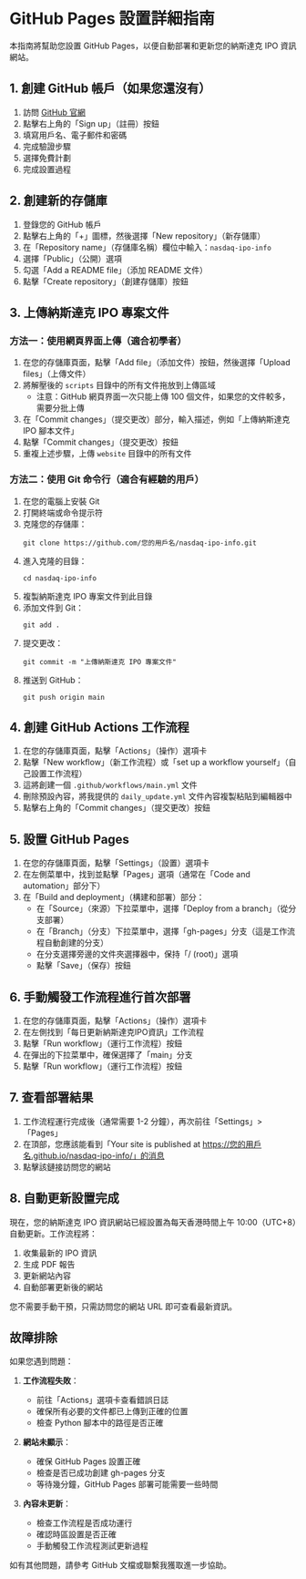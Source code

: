 # GitHub Pages 設置詳細指南

本指南將幫助您設置 GitHub Pages，以便自動部署和更新您的納斯達克 IPO 資訊網站。

## 1. 創建 GitHub 帳戶（如果您還沒有）

1. 訪問 [GitHub 官網](https://github.com/)
2. 點擊右上角的「Sign up」（註冊）按鈕
3. 填寫用戶名、電子郵件和密碼
4. 完成驗證步驟
5. 選擇免費計劃
6. 完成設置過程

## 2. 創建新的存儲庫

1. 登錄您的 GitHub 帳戶
2. 點擊右上角的「+」圖標，然後選擇「New repository」（新存儲庫）
3. 在「Repository name」（存儲庫名稱）欄位中輸入：`nasdaq-ipo-info`
4. 選擇「Public」（公開）選項
5. 勾選「Add a README file」（添加 README 文件）
6. 點擊「Create repository」（創建存儲庫）按鈕

## 3. 上傳納斯達克 IPO 專案文件

### 方法一：使用網頁界面上傳（適合初學者）

1. 在您的存儲庫頁面，點擊「Add file」（添加文件）按鈕，然後選擇「Upload files」（上傳文件）
2. 將解壓後的 `scripts` 目錄中的所有文件拖放到上傳區域
   - 注意：GitHub 網頁界面一次只能上傳 100 個文件，如果您的文件較多，需要分批上傳
3. 在「Commit changes」（提交更改）部分，輸入描述，例如「上傳納斯達克 IPO 腳本文件」
4. 點擊「Commit changes」（提交更改）按鈕
5. 重複上述步驟，上傳 `website` 目錄中的所有文件

### 方法二：使用 Git 命令行（適合有經驗的用戶）

1. 在您的電腦上安裝 Git
2. 打開終端或命令提示符
3. 克隆您的存儲庫：
   ```
   git clone https://github.com/您的用戶名/nasdaq-ipo-info.git
   ```
4. 進入克隆的目錄：
   ```
   cd nasdaq-ipo-info
   ```
5. 複製納斯達克 IPO 專案文件到此目錄
6. 添加文件到 Git：
   ```
   git add .
   ```
7. 提交更改：
   ```
   git commit -m "上傳納斯達克 IPO 專案文件"
   ```
8. 推送到 GitHub：
   ```
   git push origin main
   ```

## 4. 創建 GitHub Actions 工作流程

1. 在您的存儲庫頁面，點擊「Actions」（操作）選項卡
2. 點擊「New workflow」（新工作流程）或「set up a workflow yourself」（自己設置工作流程）
3. 這將創建一個 `.github/workflows/main.yml` 文件
4. 刪除預設內容，將我提供的 `daily_update.yml` 文件內容複製粘貼到編輯器中
5. 點擊右上角的「Commit changes」（提交更改）按鈕

## 5. 設置 GitHub Pages

1. 在您的存儲庫頁面，點擊「Settings」（設置）選項卡
2. 在左側菜單中，找到並點擊「Pages」選項（通常在「Code and automation」部分下）
3. 在「Build and deployment」（構建和部署）部分：
   - 在「Source」（來源）下拉菜單中，選擇「Deploy from a branch」（從分支部署）
   - 在「Branch」（分支）下拉菜單中，選擇「gh-pages」分支（這是工作流程自動創建的分支）
   - 在分支選擇旁邊的文件夾選擇器中，保持「/ (root)」選項
   - 點擊「Save」（保存）按鈕

## 6. 手動觸發工作流程進行首次部署

1. 在您的存儲庫頁面，點擊「Actions」（操作）選項卡
2. 在左側找到「每日更新納斯達克IPO資訊」工作流程
3. 點擊「Run workflow」（運行工作流程）按鈕
4. 在彈出的下拉菜單中，確保選擇了「main」分支
5. 點擊「Run workflow」（運行工作流程）按鈕

## 7. 查看部署結果

1. 工作流程運行完成後（通常需要 1-2 分鐘），再次前往「Settings」>「Pages」
2. 在頂部，您應該能看到「Your site is published at https://您的用戶名.github.io/nasdaq-ipo-info/」的消息
3. 點擊該鏈接訪問您的網站

## 8. 自動更新設置完成

現在，您的納斯達克 IPO 資訊網站已經設置為每天香港時間上午 10:00（UTC+8）自動更新。工作流程將：

1. 收集最新的 IPO 資訊
2. 生成 PDF 報告
3. 更新網站內容
4. 自動部署更新後的網站

您不需要手動干預，只需訪問您的網站 URL 即可查看最新資訊。

## 故障排除

如果您遇到問題：

1. **工作流程失敗**：
   - 前往「Actions」選項卡查看錯誤日誌
   - 確保所有必要的文件都已上傳到正確的位置
   - 檢查 Python 腳本中的路徑是否正確

2. **網站未顯示**：
   - 確保 GitHub Pages 設置正確
   - 檢查是否已成功創建 gh-pages 分支
   - 等待幾分鐘，GitHub Pages 部署可能需要一些時間

3. **內容未更新**：
   - 檢查工作流程是否成功運行
   - 確認時區設置是否正確
   - 手動觸發工作流程測試更新過程

如有其他問題，請參考 GitHub 文檔或聯繫我獲取進一步協助。
